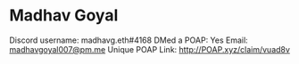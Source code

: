 # Madhav Goyal

Discord username: madhavg.eth#4168
DMed a POAP: Yes
Email: madhavgoyal007@pm.me
Unique POAP Link: http://POAP.xyz/claim/vuad8v